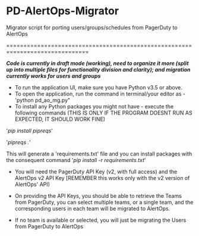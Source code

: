 # PD-AlertOps-Migrator
Migrator script for porting users/groups/schedules from PagerDuty to AlertOps

==============================================================================

*****Code is currently in draft mode (working), need to organize it more (split up into multiple files for functionality division and clarity); and migration currently works for users and groups*****



- To run the application UI, make sure you have Python v3.5 or above. 
- To open the application,  run the command in terminal/your editor as - 'python pd_ao_mg.py"
- To install any Python packages you might not have - execute the following commands (THIS IS ONLY IF THE PROGRAM DOESNT RUN AS EXPECTED, IT SHOULD WORK FINE)

'*pip install pipreqs*'

'*pipreqs .*'

This will generate a 'requirements.txt' file and you can install packages with the consequent command '*pip install -r requirements.txt*'

- You will need the PagerDuty API Key (v2, with full access) and the AlertOps v2 API Key [REMEMBER this works only with the v2 version of AlertOps' API)

- On providing the API Keys, you should be able to retrieve the Teams from PagerDuty, you can select multiple teams, or a single team, and the corresponding users in each team will be migrated to AlertOps.

- If no team is available or selected, you will just be migrating the Users from PagerDuty to AlertOps
